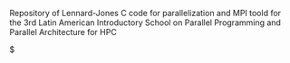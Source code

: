 Repository of Lennard-Jones C code for parallelization and MPI toold for the 3rd Latin American Introductory School on Parallel Programming and Parallel Architecture for HPC

$
